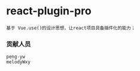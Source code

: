 <!--
 * @Date: 2019-08-23 23:49:26
 * @LastEditors: melodyWxy
 * @LastEditTime: 2019-08-26 14:04:03
 -->
# react-plugin-pro
    基于 Vue.use()的设计思想，让react项目具备插件化的能力；

###  贡献人员
    peng-yw 
    melodyWxy
 


